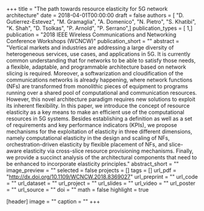 +++
title = "The path towards resource elasticity for 5G network architecture"
date = 2018-04-01T00:00:00
draft = false
authors = [ "D. Gutierrez-Estevez", "M. Gramaglia", "A. Domenico", "N. Pietro", "S. Khatibi", "K. Shah", "D. Tsolkas", "P. Arnold", "P. Serrano",]
publication_types = [ 1,]
publication = "2018 IEEE Wireless Communications and Networking Conference Workshops (WCNCW)"
publication_short = ""
abstract = "Vertical markets and industries are addressing a large diversity of heterogeneous services, use cases, and applications in 5G. It is currently common understanding that for networks to be able to satisfy those needs, a flexible, adaptable, and programmable architecture based on network slicing is required. Moreover, a softwarization and cloudification of the communications networks is already happening, where network functions (NFs) are transformed from monolithic pieces of equipment to programs running over a shared pool of computational and communication resources. However, this novel architecture paradigm requires new solutions to exploit its inherent flexibility. In this paper, we introduce the concept of resource elasticity as a key means to make an efficient use of the computational resources in 5G systems. Besides establishing a definition as well as a set of requirements and key performance indicators (KPIs), we propose mechanisms for the exploitation of elasticity in three different dimensions, namely computational elasticity in the design and scaling of NFs, orchestration-driven elasticity by flexible placement of NFs, and slice-aware elasticity via cross-slice resource provisioning mechanisms. Finally, we provide a succinct analysis of the architectural components that need to be enhanced to incorporate elasticity principles."
abstract_short = ""
image_preview = ""
selected = false
projects = []
tags = []
url_pdf = "http://dx.doi.org/10.1109/WCNCW.2018.8369027"
url_preprint = ""
url_code = ""
url_dataset = ""
url_project = ""
url_slides = ""
url_video = ""
url_poster = ""
url_source = ""
doi = ""
math = false
highlight = true

[header]
image = ""
caption = ""
+++
